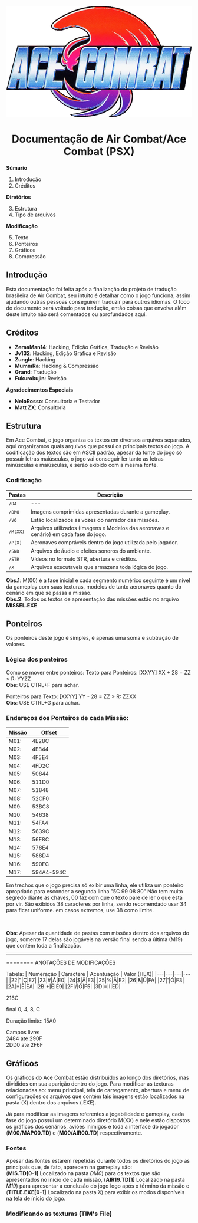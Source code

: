 <div align="center">

![logo](https://github.com/Matizhill/Ace-Combat-PTBR/blob/main/image/logo.png)

# Documentação de Air Combat/Ace Combat (PSX)

</div>

**Súmario**
1. Introdução
2. Créditos

**Diretórios**

3. Estrutura
4. Tipo de arquivos

**Modificação**

5. Texto
6. Ponteiros
7. Gráficos
8. Compressão


## Introdução
Esta documentação foi feita após a finalização do projeto de tradução brasileira de Air Combat,
seu intuito é detalhar como o jogo funciona, assim ajudando outras pessoas conseguirem traduzir para
outros idiomas. O foco do documento será voltado para tradução, então coisas que envolva além deste intuito
não será comentados ou aprofundados aqui.

## Créditos
- **ZeraaMan14**: Hacking, Edição Gráfica, Tradução e Revisão
- **Jv132**: Hacking, Edição Gráfica e Revisão
- **Zungle**: Hacking
- **MummRa**: Hacking & Compressão
- **Grand**: Tradução
- **Fukurokujin**: Revisão

**Agradecimentos Especiais**
- **NeloRosso**: Consultoria e Testador
- **Matt ZX**: Consultoria

## Estrutura

Em Ace Combat, o jogo organiza os textos em diversos arquivos separados, aqui organizamos quais arquivos que possui os principais textos do jogo. A codificação dos textos são em ASCII padrão, apesar da fonte do jogo só possuir letras maiúsculas, o jogo vai conseguir ler tanto as letras minúsculas e maiúsculas, e serão exibido com a mesma fonte.

### Codificação

| Pastas | Descrição |
| --- | --- |
| `/DA` | --- |
| `/DMO` | Imagens comprimidas apresentadas durante a gameplay. |
| `/VO` | Estão localizados as vozes do narrador das missões. |
| `/M(XX)` | Arquivos utilizados (Imagens e Modelos das aeronaves e cenário) em cada fase do jogo. |
| `/P(X)` | Aeronaves compráveis dentro do jogo utilizada pelo jogador. |
| `/SND` | Arquivos de áudio e efeitos sonoros do ambiente. |
| `/STR` | Vídeos no formato STR, abertura e créditos. |
| `/X` | Arquivos executaveis que armazena toda lógica do jogo. |

**Obs.1**: M(00) é  a fase inicial e  cada segmento numérico seguinte é um nível da gameplay com suas texturas, modelos de tanto aeronaves quanto do cenário em que se passa a missão.
<br> 
**Obs.2**: Todos os textos de apresentação das missões estão no arquivo __MISSEL.EXE__

## Ponteiros

Os ponteiros deste jogo é simples, é apenas uma soma e subtração de valores.

### Lógica dos ponteiros
Como se mover entre ponteiros:
Texto para Ponteiros:
[XXYY] XX + 28 = ZZ > R: YYZZ
<br>
**Obs**: USE CTRL+F para achar.

Ponteiros para Texto:
[XXYY] YY - 28 = ZZ > R: ZZXX
<br>
**Obs**: USE CTRL+G para achar.

### Endereços dos Ponteiros de cada Missão:

| Missão | Offset |
|---|---|
| M01:| 4E28C|
| M02:| 4EB44|
| M03:| 4F5E4|
| M04:| 4FD2C|
| M05:| 50844|
| M06:| 511D0|
| M07:| 51848|
| M08:| 52CF0|
| M09:| 53BC8|
| M10:| 54638|
| M11:| 54FA4|
| M12:| 5639C|
| M13:| 56E8C|
| M14:| 578E4|
| M15:| 588D4|
| M16:| 590FC|
| M17:| 594A4-594C |

Em trechos que o jogo precisa só exibir uma linha, ele utiliza um ponteiro apropriado para esconder a segunda linha "5C 99 08 80"
Não tem muito segredo diante as chaves, 00 faz com que o texto pare de ler o que está por vir.
São exibidos 38 caracteres por linha, sendo recomendado usar 34 para ficar uniforme.
em casos extremos, use 38 como limite.

<br>

**Obs**: Apesar da quantidade de pastas com missões dentro dos arquivos do jogo, somente 17 delas são jogáveis na versão final sendo a última (M19) que contém toda a finalização.

<hr>
========
ANOTAÇÕES DE MODIFICAÇÕES

Tabela:
| Numeração | Caractere | Acentuação | Valor (HEX)|
|---|---|---|---|
|22|"|Ç|E7|
|23|#|Á|E0|
|24|$|Ã|E3|
|25|%|Â|E2|
|26|&|Ú|FA|
|27|'|Ó|F3|
|2A|*|Ê|EA|
|2B|+|É|E9|
|2F|/|Õ|F5|
|3D|=|Í|ED|

216C

final 0, 4, 8, C

Duração limite: 15A0

Campos livre:<br>
2484 ate 290F<br>
2DD0 ate 2F6F

## Gráficos

Os gráficos do Ace Combat estão distribuidos ao longo dos diretórios, mas divididos em sua aparição dentro do jogo. Para modificar as texturas relacionadas ao: menu principal, tela de carregamento, abertura e menu de configurações os arquivos que contém tais imagens estão localizados na pasta (X) dentro dos arquivos (.EXE).

Já para modificar as imagens referentes a jogabilidade e gameplay, cada fase do jogo possui um determinado diretório M(XX) e nele estão dispostos os gráficos dos cenários, aviões inimigos e toda a interface do jogador (**M00/MAP00.TD**) e (**M00/AIR00.TD**) respectivamente.

### Fontes 

Apesar das fontes estarem repetidas durante todos os diretórios do jogo as principais que, de fato, aparecem na gameplay são:<br>
(**MIS.TD[0-1]** Localizado na pasta *DM0*) para os textos que são apresentados no início de cada missão, (**AIR19.TD[1]** Localizado na pasta *M19*) para apresentar a conclusão do jogo logo após o término da missão e (**TITLE.EXE[0-1]** Localizado na pasta *X*) para exibir os modos disponíveis na tela de ínicio do jogo.

### Modificando as texturas (TIM's File)
